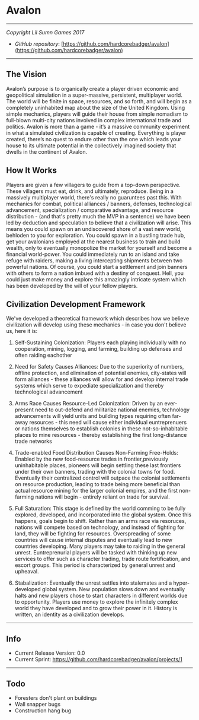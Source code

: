 # Avalon
---

*Copyright Lil Sumn Games 2017*

- *GitHub repository*: [https://github.com/hardcorebadger/avalon](https://github.com/hardcorebadger/avalon)

---

## The Vision

Avalon’s purpose is to organically create a player driven economic and geopolitical simulation in a super-massive, persistent, multiplayer world. The world will be finite in space, resources, and so forth, and will begin as a completely uninhabited map about the size of the United Kingdom. Using simple mechanics, players will guide their house from simple nomadism to full-blown multi-city nations involved in complex international trade and politics. Avalon is more than a game - it’s a massive community experiment in what a simulated civilization is capable of creating. Everything is player created, there’s no quest to endure other than the one which leads your house to its ultimate potential in the collectively imagined society that dwells in the continent of Avalon.

## How It Works

Players are given a few villagers to guide from a top-down perspective. These villagers must eat, drink, and ultimately, reproduce. Being in a massively multiplayer world, there's really no guaruntees past this. With mechanics for combat, political alliances / banners, defenses, technological advancement, specialization / comparative advantage, and resource distribution - (and that's pretty much the MVP in a sentence) we have been led by deduction and speculation to believe that a civilization will arise. This means you could spawn on an undiscovered shore of a vast new world, behloden to you for exploration. You could spawn in a bustling trade hub, get your avalonians employed at the nearest business to train and build wealth, only to eventually monopolize the market for yourself and become a financial world-power. You could immediately run to an island and take refuge with raiders, making a living intercepting shipments between two powerful nations. Of course, you could start a settlement and join banners with others to form a nation imbued with a destiny of conquest. Hell, you could just make money and explore this amazingly intricate system which has been developed by the will of your fellow players.

## Civilization Development Framework

We've developed a theoretical framework which describes how we believe civilization will develop using these mechanics - in case you don't believe us, here it is:

1. Self-Sustaining Colonization: Players each playing individually with no cooperation, mining, logging, and farming, building up defenses and often raiding eachother

2. Need for Safety Causes Alliances: Due to the superiority of numbers, offline protection, and elimination of potential enemies, city-states will form alliances - these alliances will allow for and develop internal trade systems which serve to expediate specialization and thereby technological advancement

3. Arms Race Causes Resource-Led Colonization: Driven by an ever-present need to out-defend and militarize national enemies, technology advancements will yield units and building types requiring often far-away resources - this need will cause either individual euntreprenuers or nations themselves to establish colonies in these not-so-inhabitable places to mine resources - thereby establishing the first long-distance trade networks

4. Trade-enabled Food Distribution Causes Non-Farming Free-Holds: Enabled by the new food-resource trades in frontier,previously uninhabitable places, pioneers will begin settling these last frontiers under their own banners, trading with the colonial towns for food. Eventually their centralized control will outpace the colonial settlements on resource production, leading to trade being more beneficial than actual resource mining for the larger colonial empires, and the first non-farming nations will begin - entirely reliant on trade for survival.

5. Full Saturation: This stage is defined by the world comming to be fully explored, developed, and incorporated into the global system. Once this happens, goals begin to shift. Rather than an arms race via resoruces, nations will compete based on technology, and instead of fighting for land, they will be fighting for resources. Overspreading of some countries will cause internal disputes and eventually lead to new countries developing. Many players may take to raiding in the general unrest. Euntreprenurial players will be tasked with thinking up new services to offer such as character trading, trade route fortification, and escort groups. This period is characterized by general unrest and upheaval.

6. Stabalization: Eventually the unrest settles into stalemates and a hyper-developed global system. New population slows down and eventually halts and new players chose to start characters in different worlds due to opportunity. Players use money to explore the infinitely complex world they have developed and to grow their power in it. History is written, an identity as a civilization develops.

---

## Info

- Current Release Version: 0.0
- Current Sprint: https://github.com/hardcorebadger/avalon/projects/1

---

## Todo

- Foresters don't plant on buildings
- Wall snapper bugs
- Construction hang bug
